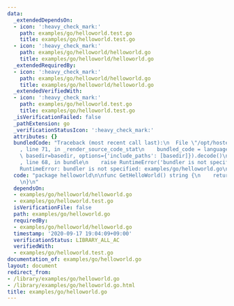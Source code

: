 ```yaml
---
data:
  _extendedDependsOn:
  - icon: ':heavy_check_mark:'
    path: examples/go/helloworld.test.go
    title: examples/go/helloworld.test.go
  - icon: ':heavy_check_mark:'
    path: examples/go/helloworld/helloworld.go
    title: examples/go/helloworld/helloworld.go
  _extendedRequiredBy:
  - icon: ':heavy_check_mark:'
    path: examples/go/helloworld/helloworld.go
    title: examples/go/helloworld/helloworld.go
  _extendedVerifiedWith:
  - icon: ':heavy_check_mark:'
    path: examples/go/helloworld.test.go
    title: examples/go/helloworld.test.go
  _isVerificationFailed: false
  _pathExtension: go
  _verificationStatusIcon: ':heavy_check_mark:'
  attributes: {}
  bundledCode: "Traceback (most recent call last):\n  File \"/opt/hostedtoolcache/Python/3.9.2/x64/lib/python3.9/site-packages/onlinejudge_verify/documentation/build.py\"\
    , line 71, in _render_source_code_stat\n    bundled_code = language.bundle(stat.path,\
    \ basedir=basedir, options={'include_paths': [basedir]}).decode()\n  File \"/opt/hostedtoolcache/Python/3.9.2/x64/lib/python3.9/site-packages/onlinejudge_verify/languages/user_defined.py\"\
    , line 68, in bundle\n    raise RuntimeError('bundler is not specified: {}'.format(str(path)))\n\
    RuntimeError: bundler is not specified: examples/go/helloworld.go\n"
  code: "package helloworld\n\nfunc GetHelloWorld() string {\n    return \"Hello World\"\
    \n}\n"
  dependsOn:
  - examples/go/helloworld/helloworld.go
  - examples/go/helloworld.test.go
  isVerificationFile: false
  path: examples/go/helloworld.go
  requiredBy:
  - examples/go/helloworld/helloworld.go
  timestamp: '2020-09-17 19:04:09+09:00'
  verificationStatus: LIBRARY_ALL_AC
  verifiedWith:
  - examples/go/helloworld.test.go
documentation_of: examples/go/helloworld.go
layout: document
redirect_from:
- /library/examples/go/helloworld.go
- /library/examples/go/helloworld.go.html
title: examples/go/helloworld.go
---
```

